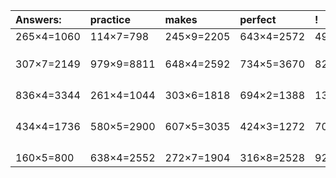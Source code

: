 | Answers: | practice | makes | perfect | ! |
| :--- | :--- | :--- | :--- | :--- |
| 265×4=1060 | 114×7=798 | 245×9=2205 | 643×4=2572 | 495×4=1980 | 
|   |   |   |   |   | 
|   |   |   |   |   | 
|   |   |   |   |   | 
| 307×7=2149 | 979×9=8811 | 648×4=2592 | 734×5=3670 | 826×2=1652 | 
|   |   |   |   |   | 
|   |   |   |   |   | 
|   |   |   |   |   | 
|   |   |   |   |   | 
| 836×4=3344 | 261×4=1044 | 303×6=1818 | 694×2=1388 | 139×8=1112 | 
|   |   |   |   |   | 
|   |   |   |   |   | 
|   |   |   |   |   | 
|   |   |   |   |   | 
| 434×4=1736 | 580×5=2900 | 607×5=3035 | 424×3=1272 | 700×9=6300 | 
|   |   |   |   |   | 
|   |   |   |   |   | 
|   |   |   |   |   | 
|   |   |   |   |   | 
| 160×5=800 | 638×4=2552 | 272×7=1904 | 316×8=2528 | 926×8=7408 | 
